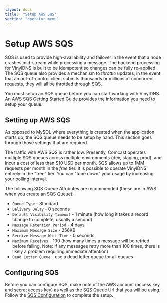 ```yaml
---
layout: docs
title:  "Setup AWS SQS"
section: "operator_menu"
---
```


# Setup AWS SQS
SQS is used to provide high-availability and failover in the event that a node crashes mid-stream while processing a message.
The backend processing for VinylDNS is built to be idempotent so changes can be fully re-applied.  The SQS queue
also provides a mechanism to _throttle_ updates, in the event that an out-of-control client submits thousands or
millions of concurrent requests, they will all be throttled through SQS.

You must setup an SQS queue before you can start working with VinylDNS.  An [AWS SQS Getting Started Guide](https://docs.aws.amazon.com/AWSSimpleQueueService/latest/SQSDeveloperGuide/sqs-getting-started.html)
provides the information you need to setup your queue.

## Setting up AWS SQS
As opposed to MySQL where everything is created when the application starts up, the SQS queue needs to be setup by hand.
This section goes through those settings that are required.

The traffic with AWS SQS is rather low.  Presently, Comcast operates multiple SQS queues across multiple environments (dev, staging, prod),
and incur a cost of less than $10 USD per month.  SQS allows up to 1MM requests per month in the _free_ tier.  It is possible
to operate VinylDNS entirely in the "free" tier.  You can "tune down" your usage by increasing your polling interval.

The following SQS Queue Attributes are recommended (these are in AWS when you create an SQS Queue):

* `Queue Type` - Standard
* `Delivery Delay` - 0 seconds
* `Default Visibility Timeout` - 1 minute (how long it takes a record change to complete, usually a second)
* `Message Retention Period` - 4 days
* `Maximum Message Size` - 256KB
* `Receive Message Wait Time` - 0 seconds
* `Maximum Receives` - 100 (how many times a message will be retried before failing.  Note: if any messages retry more than 100 times, there is likely a problem requiring immediate attention)
* `Dead Letter Queue` - use a dead letter queue for all queues

## Configuring SQS
Before you can configure SQS, make note of the AWS account (access key and secret access key) as well as the
SQS Queue Url that you will be using.  Follow the [SQS Configuration](config-api.html#queue-configuration) to complete the setup.
